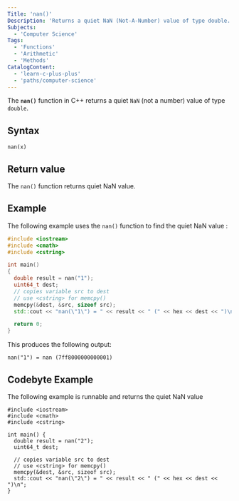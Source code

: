 ```yaml
---
Title: 'nan()'
Description: 'Returns a quiet NaN (Not-A-Number) value of type double.'
Subjects:
  - 'Computer Science'
Tags:
  - 'Functions'
  - 'Arithmetic'
  - 'Methods'
CatalogContent:
  - 'learn-c-plus-plus'
  - 'paths/computer-science'
---
```


The **`nan()`** function in C++ returns a quiet `NaN` (not a number) value of type `double`.

## Syntax

```pseudo
nan(x)
```

## Return value

The `nan()` function returns quiet NaN value.

## Example

The following example uses the `nan()` function to find the quiet NaN value :

```cpp
#include <iostream>
#include <cmath>
#include <cstring>

int main()
{
  double result = nan("1");
  uint64_t dest;
  // copies variable src to dest
  // use <cstring> for memcpy()
  memcpy(&dest, &src, sizeof src);
  std::cout << "nan(\"1\") = " << result << " (" << hex << dest << ")\n";

  return 0;
}
```

This produces the following output:

```shell
nan("1") = nan (7ff8000000000001)
```

## Codebyte Example

The following example is runnable and returns the quiet NaN value

```codebyte/cpp
#include <iostream>
#include <cmath>
#include <cstring>

int main() {
  double result = nan("2");
  uint64_t dest;
    
  // copies variable src to dest
  // use <cstring> for memcpy()
  memcpy(&dest, &src, sizeof src);
  std::cout << "nan(\"2\") = " << result << " (" << hex << dest << ")\n";
}
```
